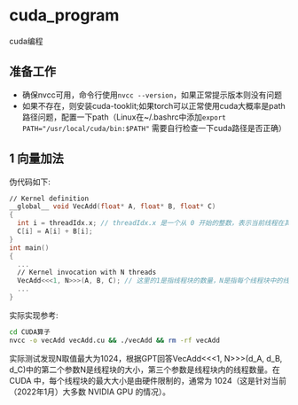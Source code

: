 # cuda_program
cuda编程
## 准备工作
* 确保nvcc可用，命令行使用`nvcc --version`，如果正常提示版本则没有问题
* 如果不存在，则安装cuda-tooklit;如果torch可以正常使用cuda大概率是path路径问题，配置一下path（Linux在~/.bashrc中添加`export PATH="/usr/local/cuda/bin:$PATH"`
  需要自行检查一下cuda路径是否正确）
## 1 向量加法
伪代码如下:
```cpp
∕∕ Kernel definition
__global__ void VecAdd(float* A, float* B, float* C)
{
  int i = threadIdx.x; // threadIdx.x 是一个从 0 开始的整数，表示当前线程在其线程块中的索引。当你在一个线程块中启动一个 CUDA 核函数时，threadIdx.x 会为每个线程分配一个唯一的索引。这些索引从 0 开始，逐个增加，直到线程块中的最后一个线程。
  C[i] = A[i] + B[i];
}
int main()
{
  ...
  ∕∕ Kernel invocation with N threads
  VecAdd<<<1, N>>>(A, B, C); // 这里的1是指线程块的数量，N是指每个线程块中的线程数量。在3080Ti上最大线程数量N为1024
  ...
}
```
实际实现参考:
```bash
cd CUDA算子
nvcc -o vecAdd vecAdd.cu && ./vecAdd && rm -rf vecAdd
```
实际测试发现N取值最大为1024，根据GPT回答VecAdd<<<1, N>>>(d_A, d_B, d_C)中的第二个参数N是线程块的大小，第三个参数是线程块内的线程数量。在 CUDA 中，每个线程块的最大大小是由硬件限制的，通常为 1024（这是针对当前（2022年1月）大多数 NVIDIA GPU 的情况）。
